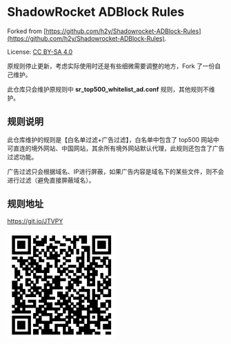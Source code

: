 # ShadowRocket ADBlock Rules

Forked from [https://github.com/h2y/Shadowrocket-ADBlock-Rules](https://github.com/h2y/Shadowrocket-ADBlock-Rules).

License: [CC BY-SA 4.0](LICENSE)

原规则停止更新，考虑实际使用时还是有些细微需要调整的地方，Fork 了一份自己维护。

此仓库只会维护原规则中 **sr_top500_whitelist_ad.conf** 规则，其他规则不维护。

## 规则说明

此仓库维护的规则是【白名单过滤+广告过滤】，白名单中包含了 top500 网站中可直连的境外网站、中国网站，其余所有境外网站默认代理，此规则还包含了广告过滤功能。

广告过滤只会根据域名、IP进行屏蔽，如果广告内容是域名下的某些文件，则不会进行过滤（避免直接屏蔽域名）。

## 规则地址

https://git.io/JTVPY

![sr_top500_whitelist_ad.conf](resources/sr_top500_whitelist_ad.conf.png)
